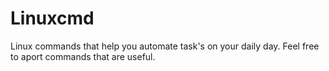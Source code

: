 # Linuxcmd
Linux commands that help you automate task's on your daily day.
Feel free to aport commands that are useful.
